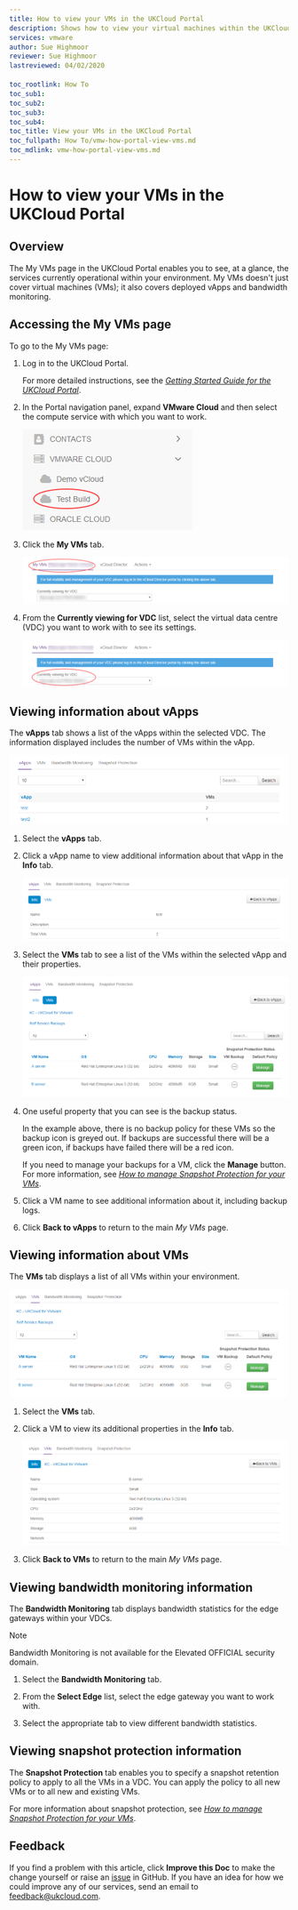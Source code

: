 ```yaml
---
title: How to view your VMs in the UKCloud Portal
description: Shows how to view your virtual machines within the UKCloud portal
services: vmware
author: Sue Highmoor
reviewer: Sue Highmoor
lastreviewed: 04/02/2020

toc_rootlink: How To
toc_sub1:
toc_sub2:
toc_sub3:
toc_sub4:
toc_title: View your VMs in the UKCloud Portal
toc_fullpath: How To/vmw-how-portal-view-vms.md
toc_mdlink: vmw-how-portal-view-vms.md
---
```


# How to view your VMs in the UKCloud Portal

## Overview

The My VMs page in the UKCloud Portal enables you to see, at a glance, the services currently operational within your environment. My VMs doesn't just cover virtual machines (VMs); it also covers deployed vApps and bandwidth monitoring.

## Accessing the My VMs page

To go to the My VMs page:

1. Log in to the UKCloud Portal.

    For more detailed instructions, see the [*Getting Started Guide for the UKCloud Portal*](vmw-gs.md).

2. In the Portal navigation panel, expand **VMware Cloud** and then select the compute service with which you want to work.

    ![VMware Cloud menu option](images/vmw-portal-mnu-select-compute-service.png)

3. Click the **My VMs** tab.

    ![My VMs tab in the UKCloud Portal](images/ptl-tab-myvms.png)

4. From the **Currently viewing for VDC** list, select the virtual data centre (VDC) you want to work with to see its settings.

    ![Select VDC](images/ptl-myvms-select-vdc.png)

## Viewing information about vApps

The **vApps** tab shows a list of the vApps within the selected VDC. The information displayed includes the number of VMs within the vApp.

![vApps tab of the My VMs page](images/ptl-myvms-vapps.png)

1. Select the **vApps** tab.

2. Click a vApp name to view additional information about that vApp in the **Info** tab.

    ![vApp Info tab](images/ptl-myvms-vapp-info.png)

3. Select the **VMs** tab to see a list of the VMs within the selected vApp and their properties.

    ![vApp VMs tab](images/ptl-myvms-vapp-vms.png)

4. One useful property that you can see is the backup status.

    In the example above, there is no backup policy for these VMs so the backup icon is greyed out. If backups are successful there will be a green icon, if backups have failed there will be a red icon.

    If you need to manage your backups for a VM, click the **Manage** button. For more information, see [*How to manage Snapshot Protection for your VMs*](vmw-how-manage-snapshot-protection.md).

5. Click a VM name to see additional information about it, including backup logs.

6. Click **Back to vApps** to return to the main *My VMs* page.

## Viewing information about VMs

The **VMs** tab displays a list of all VMs within your environment.

![VMs tab of the My VMs page](images/ptl-myvms-vms.png)

1. Select the **VMs** tab.

2. Click a VM to view its additional properties in the **Info** tab.

    ![VM Info tab](images/ptl-myvms-vm-info.png)

3. Click **Back to VMs** to return to the main *My VMs* page.

## Viewing bandwidth monitoring information

The **Bandwidth Monitoring** tab displays bandwidth statistics for the edge gateways within your VDCs.

> [!NOTE]
> Bandwidth Monitoring is not available for the Elevated OFFICIAL security domain.

1. Select the **Bandwidth Monitoring** tab.

2. From the **Select Edge** list, select the edge gateway you want to work with.

3. Select the appropriate tab to view different bandwidth statistics.

## Viewing snapshot protection information

The **Snapshot Protection** tab enables you to specify a snapshot retention policy to apply to all the VMs in a VDC. You can apply the policy to all new VMs or to all new and existing
VMs.

For more information about snapshot protection, see [*How to manage Snapshot Protection for your VMs*](vmw-how-manage-snapshot-protection.md).

## Feedback

If you find a problem with this article, click **Improve this Doc** to make the change yourself or raise an [issue](https://github.com/UKCloud/documentation/issues) in GitHub. If you have an idea for how we could improve any of our services, send an email to <feedback@ukcloud.com>.
